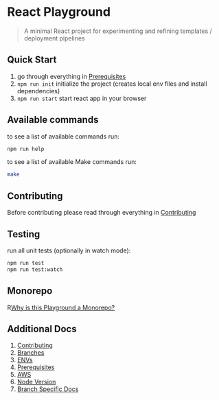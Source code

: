 React Playground
===

> A minimal React project for experimenting and refining templates / deployment pipelines


Quick Start
---

 1. go through everything in [Prerequisites](docs/prerequisites.md)
 2. ``npm run init`` initialize the project (creates local env files and install dependencies)
 3. ``npm run start`` start react app in your browser


Available commands
--- 

to see a list of available commands run:
```bash
npm run help
```

to see a list of available Make commands run:
```bash
make
```


Contributing
---

Before contributing please read through everything in [Contributing](docs/contributing.md)


Testing
---

run all unit tests (optionally in watch mode):
```bash
npm run test
npm run test:watch
```

Monorepo
---

R[Why is this Playground a Monorepo?](docs/monorepo-why.md)


Additional Docs
---

 1. [Contributing](docs/contributing.md)
 2. [Branches](docs/branches.md)
 3. [ENVs](docs/envs.md)
 4. [Prerequisites](docs/prerequisites.md)
 5. [AWS](docs/aws.md)
 6. [Node Version](docs/node-version.md)
 7. [Branch Specific Docs](docs/branches-docs.md)
